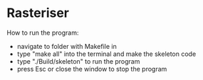 # Rasteriser

How to run the program:
- navigate to folder with Makefile in
- type "make all" into the terminal and make the skeleton code
- type "./Build/skeleton" to run the program
- press Esc or close the window to stop the program
